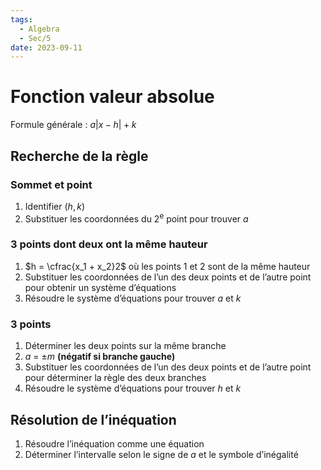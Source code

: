 ```yaml
---
tags:
  - Algebra
  - Sec/5
date: 2023-09-11
---
```


# Fonction valeur absolue

Formule générale : $a|x - h| + k$

## Recherche de la règle

### Sommet et point

1. Identifier $(h, k)$
2. Substituer les coordonnées du 2<sup>e</sup> point pour trouver $a$

### 3 points dont deux ont la même hauteur

1. $h = \cfrac{x_1 + x_2}2$ où les points 1 et 2 sont de la même hauteur
2. Substituer les coordonnées de l’un des deux points et de l’autre point pour obtenir un système d’équations
3. Résoudre le système d’équations pour trouver $a$ et $k$

### 3 points

1. Déterminer les deux points sur la même branche
2. $a$ = $\pm m$ **(négatif si branche gauche)**
3. Substituer les coordonnées de l’un des deux points et de l’autre point pour déterminer la règle des deux branches
4. Résoudre le système d’équations pour trouver $h$ et $k$

## Résolution de l’inéquation

1. Résoudre l’inéquation comme une équation
2. Déterminer l’intervalle selon le signe de $a$ et le symbole d’inégalité

